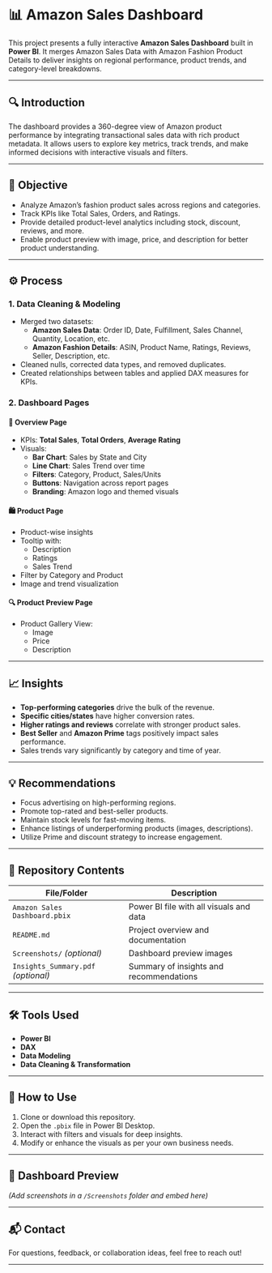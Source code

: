 # 📊 Amazon Sales Dashboard

This project presents a fully interactive **Amazon Sales Dashboard** built in **Power BI**. It merges Amazon Sales Data with Amazon Fashion Product Details to deliver insights on regional performance, product trends, and category-level breakdowns.

---

## 🔍 Introduction

The dashboard provides a 360-degree view of Amazon product performance by integrating transactional sales data with rich product metadata. It allows users to explore key metrics, track trends, and make informed decisions with interactive visuals and filters.

---

## 🎯 Objective

- Analyze Amazon’s fashion product sales across regions and categories.
- Track KPIs like Total Sales, Orders, and Ratings.
- Provide detailed product-level analytics including stock, discount, reviews, and more.
- Enable product preview with image, price, and description for better product understanding.

---

## ⚙️ Process

### 1. **Data Cleaning & Modeling**
- Merged two datasets:
  - **Amazon Sales Data**: Order ID, Date, Fulfillment, Sales Channel, Quantity, Location, etc.
  - **Amazon Fashion Details**: ASIN, Product Name, Ratings, Reviews, Seller, Description, etc.
- Cleaned nulls, corrected data types, and removed duplicates.
- Created relationships between tables and applied DAX measures for KPIs.

### 2. **Dashboard Pages**

#### 📌 Overview Page
- KPIs: **Total Sales**, **Total Orders**, **Average Rating**
- Visuals:
  - **Bar Chart**: Sales by State and City
  - **Line Chart**: Sales Trend over time
  - **Filters**: Category, Product, Sales/Units
  - **Buttons**: Navigation across report pages
  - **Branding**: Amazon logo and themed visuals

#### 🛍️ Product Page
- Product-wise insights
- Tooltip with:
  - Description
  - Ratings
  - Sales Trend
- Filter by Category and Product
- Image and trend visualization

#### 🔍 Product Preview Page
- Product Gallery View:
  - Image
  - Price
  - Description

---

## 📈 Insights

- **Top-performing categories** drive the bulk of the revenue.
- **Specific cities/states** have higher conversion rates.
- **Higher ratings and reviews** correlate with stronger product sales.
- **Best Seller** and **Amazon Prime** tags positively impact sales performance.
- Sales trends vary significantly by category and time of year.

---

## 💡 Recommendations

- Focus advertising on high-performing regions.
- Promote top-rated and best-seller products.
- Maintain stock levels for fast-moving items.
- Enhance listings of underperforming products (images, descriptions).
- Utilize Prime and discount strategy to increase engagement.

---

## 📁 Repository Contents

| File/Folder | Description |
|-------------|-------------|
| `Amazon Sales Dashboard.pbix` | Power BI file with all visuals and data |
| `README.md` | Project overview and documentation |
| `Screenshots/` *(optional)* | Dashboard preview images |
| `Insights_Summary.pdf` *(optional)* | Summary of insights and recommendations |

---

## 🛠️ Tools Used

- **Power BI**
- **DAX**
- **Data Modeling**
- **Data Cleaning & Transformation**

---

## 📌 How to Use

1. Clone or download this repository.
2. Open the `.pbix` file in Power BI Desktop.
3. Interact with filters and visuals for deep insights.
4. Modify or enhance the visuals as per your own business needs.

---

## 📸 Dashboard Preview

*(Add screenshots in a `/Screenshots` folder and embed here)*

---

## 📬 Contact

For questions, feedback, or collaboration ideas, feel free to reach out!

---

